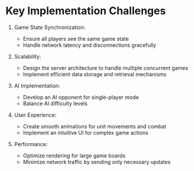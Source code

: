# Key Implementation Challenges

1. Game State Synchronization:
   - Ensure all players see the same game state
   - Handle network latency and disconnections gracefully

2. Scalability:
   - Design the server architecture to handle multiple concurrent games
   - Implement efficient data storage and retrieval mechanisms

3. AI Implementation:
   - Develop an AI opponent for single-player mode
   - Balance AI difficulty levels

4. User Experience:
   - Create smooth animations for unit movements and combat
   - Implement an intuitive UI for complex game actions

5. Performance:
   - Optimize rendering for large game boards
   - Minimize network traffic by sending only necessary updates
